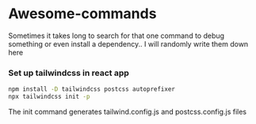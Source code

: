 # Awesome-commands
Sometimes it takes long to search for that one command to debug something or even install a dependency.. I will randomly write them down here

### Set up tailwindcss in react app

```bash
npm install -D tailwindcss postcss autoprefixer
npx tailwindcss init -p 
```
The init command generates tailwind.config.js and postcss.config.js files
